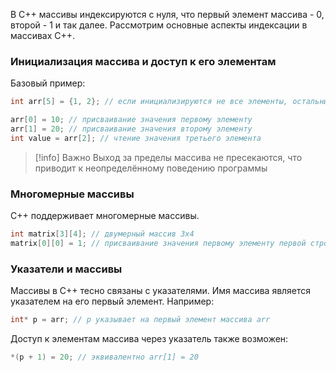 В C++ массивы индексируются с нуля, что первый элемент массива - 0, второй - 1 и так далее. Рассмотрим основные аспекты индексации в массивах C++.

### Инициализация массива и доступ к его элементам

Базовый пример:

```cpp
int arr[5] = {1, 2}; // если инициализируются не все элементы, остальные элементы будут нулевыми для массивов встроенных типов ({1, 2, 0, 0, 0})

arr[0] = 10; // присваивание значения первому элементу
arr[1] = 20; // присваивание значения второму элементу
int value = arr[2]; // чтение значения третьего элемента
```

>[!info] Важно
>Выход за пределы массива не пресекаются, что приводит к неопределённому поведению программы

### Многомерные массивы

C++ поддерживает многомерные массивы.

```cpp
int matrix[3][4]; // двумерный массив 3x4
matrix[0][0] = 1; // присваивание значения первому элементу первой строки
```

### Указатели и массивы

Массивы в C++ тесно связаны с указателями. Имя массива является указателем на его первый элемент. Например:

```cpp
int* p = arr; // p указывает на первый элемент массива arr
```

Доступ к элементам массива через указатель также возможен:

```cpp
*(p + 1) = 20; // эквивалентно arr[1] = 20
```